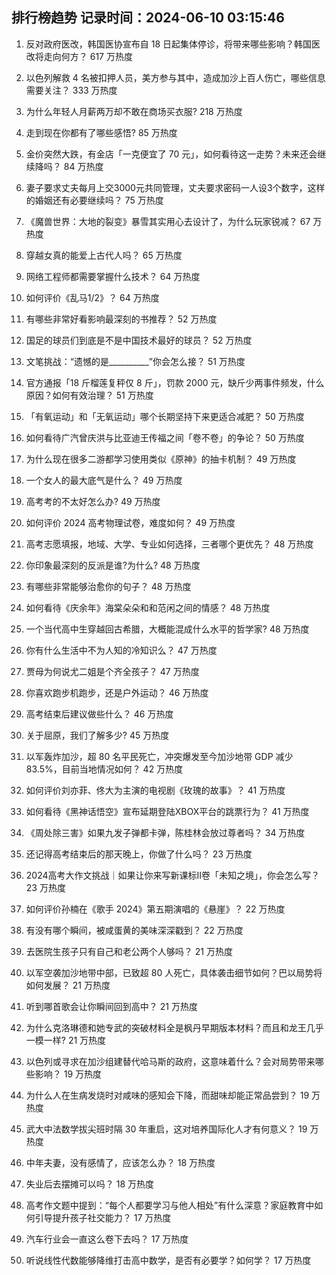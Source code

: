 
## 排行榜趋势 记录时间：2024-06-10 03:15:46
  
  1. 反对政府医改，韩国医协宣布自 18 日起集体停诊，将带来哪些影响？韩国医改将走向何方？ 617 万热度
    
  2. 以色列解救 4 名被扣押人员，美方参与其中，造成加沙上百人伤亡，哪些信息需要关注？ 333 万热度
    
  3. 为什么年轻人月薪两万却不敢在商场买衣服? 218 万热度
    
  4. 走到现在你都有了哪些感悟? 85 万热度
    
  5. 金价突然大跌，有金店「一克便宜了 70 元」，如何看待这一走势？未来还会继续降吗？ 84 万热度
    
  6. 妻子要求丈夫每月上交3000元共同管理，丈夫要求密码一人设3个数字，这样的婚姻还有必要继续吗？ 75 万热度
    
  7. 《魔兽世界：大地的裂变》暴雪其实用心去设计了，为什么玩家锐减？ 67 万热度
    
  8. 穿越女真的能爱上古代人吗？ 65 万热度
    
  9. 网络工程师都需要掌握什么技术？ 64 万热度
    
  10. 如何评价《乱马1/2》？ 64 万热度
    
  11. 有哪些非常好看影响最深刻的书推荐？ 52 万热度
    
  12. 国足的球员们到底是不是中国技术最好的球员？ 52 万热度
    
  13. 文笔挑战：“遗憾的是__________”你会怎么接？ 51 万热度
    
  14. 官方通报「18 斤榴莲复秤仅 8 斤」，罚款 2000 元，缺斤少两事件频发，什么原因？如何有效治理？ 51 万热度
    
  15. 「有氧运动」和「无氧运动」哪个长期坚持下来更适合减肥？ 50 万热度
    
  16. 如何看待广汽曾庆洪与比亚迪王传福之间「卷不卷」的争论？ 50 万热度
    
  17. 为什么现在很多二游都学习使用类似《原神》的抽卡机制？ 49 万热度
    
  18. 一个女人的最大底气是什么？ 49 万热度
    
  19. 高考考的不太好怎么办? 49 万热度
    
  20. 如何评价 2024 高考物理试卷，难度如何？ 49 万热度
    
  21. 高考志愿填报，地域、大学、专业如何选择，三者哪个更优先？ 48 万热度
    
  22. 你印象最深刻的反派是谁?为什么? 48 万热度
    
  23. 有哪些非常能够治愈你的句子？ 48 万热度
    
  24. 如何看待《庆余年》海棠朵朵和和范闲之间的情感？ 48 万热度
    
  25. 一个当代高中生穿越回古希腊，大概能混成什么水平的哲学家? 48 万热度
    
  26. 你有什么生活中不为人知的冷知识么？ 47 万热度
    
  27. 贾母为何说尤二姐是个齐全孩子？ 47 万热度
    
  28. 你喜欢跑步机跑步，还是户外运动？ 46 万热度
    
  29. 高考结束后建议做些什么？ 46 万热度
    
  30. 关于屈原，我们了解多少? 45 万热度
    
  31. 以军轰炸加沙，超 80 名平民死亡，冲突爆发至今加沙地带 GDP 减少 83.5%，目前当地情况如何？ 42 万热度
    
  32. 如何评价刘亦菲、佟大为主演的电视剧《玫瑰的故事》？ 41 万热度
    
  33. 如何看待《黑神话悟空》宣布延期登陆XBOX平台的跳票行为？ 41 万热度
    
  34. 《周处除三害》如果九发子弹都卡弹，陈桂林会放过尊者吗？ 34 万热度
    
  35. 还记得高考结束后的那天晚上，你做了什么吗？ 23 万热度
    
  36. 2024高考大作文挑战｜如果让你来写新课标II卷「未知之境」，你会怎么写？ 23 万热度
    
  37. 如何评价孙楠在《歌手 2024》第五期演唱的《悬崖》？ 22 万热度
    
  38. 有没有哪个瞬间，被咸蛋黄的美味深深戳到？ 22 万热度
    
  39. 去医院生孩子只有自己和老公两个人够吗？ 21 万热度
    
  40. 以军空袭加沙地带中部，已致超 80 人死亡，具体袭击细节如何？巴以局势将如何发展？ 21 万热度
    
  41. 听到哪首歌会让你瞬间回到高中？ 21 万热度
    
  42. 为什么克洛琳德和她专武的突破材料全是枫丹早期版本材料？而且和龙王几乎一模一样? 21 万热度
    
  43. 以色列或寻求在加沙组建替代哈马斯的政府，这意味着什么？会对局势带来哪些影响？ 19 万热度
    
  44. 为什么人在生病发烧时对咸味的感知会下降，而甜味却能正常品尝到？ 19 万热度
    
  45. 武大中法数学拔尖班时隔 30 年重启，这对培养国际化人才有何意义？ 19 万热度
    
  46. 中年夫妻，没有感情了，应该怎么办？ 18 万热度
    
  47. 失业后去摆摊可以吗？ 18 万热度
    
  48. 高考作文题中提到：“每个人都要学习与他人相处”有什么深意？家庭教育中如何引导提升孩子社交能力？ 17 万热度
    
  49. 汽车行业会一直这么卷下去吗？ 17 万热度
    
  50. 听说线性代数能够降维打击高中数学，是否有必要学？如何学？ 17 万热度
    
